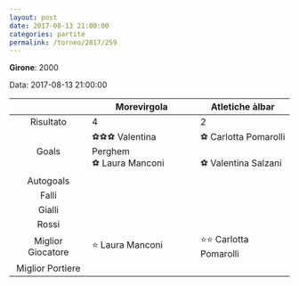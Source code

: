 ```yaml
---
layout: post
date: 2017-08-13 21:00:00
categories: partite
permalink: /torneo/2017/259
---
```

**Girone**: 2000

Data: 2017-08-13 21:00:00

| | Morevirgola | Atletiche àlbar |
|:-----:|-----|-----|
Risultato|4|2
Goals|⚽⚽⚽ Valentina Perghem<br/>⚽ Laura Manconi|⚽ Carlotta Pomarolli<br/><br/>⚽ Valentina  Salzani<br/>
Autogoals||
Falli||
Gialli||
Rossi||
Miglior Giocatore|⭐ Laura Manconi<br/>|⭐⭐ Carlotta Pomarolli<br/>
Miglior Portiere||